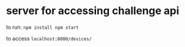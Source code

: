 # server for accessing challenge api

to run:
`
npm install
npm start
`

to access
`localhost:8080/devices/`
